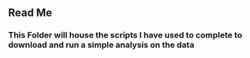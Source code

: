 ## Read Me

### This Folder will house the scripts I have used to complete to download and run a simple analysis on the data
